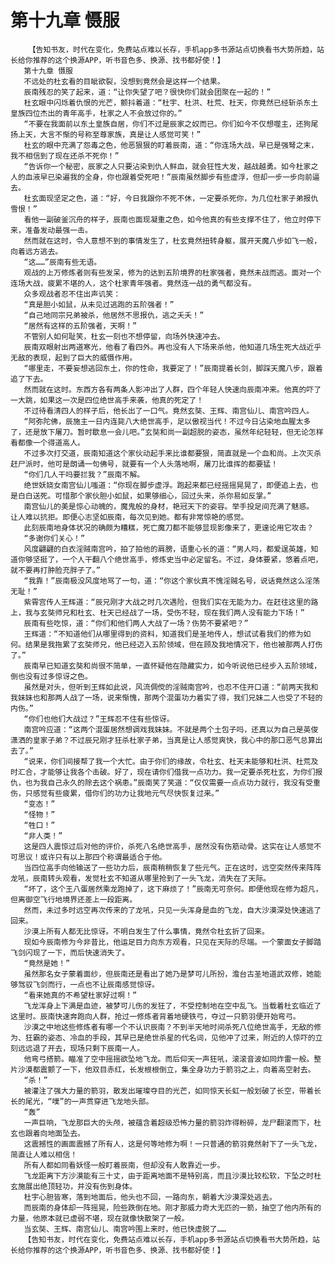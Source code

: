 # 第十九章 慑服
        【告知书友，时代在变化，免费站点难以长存，手机app多书源站点切换看书大势所趋，站长给你推荐的这个换源APP，听书音色多、换源、找书都好使！】
       第十九章 慑服
       不远处的杜玄看的目眦欲裂，没想到竟然会是这样一个结果。
       辰南残忍的笑了起来，道：“让你失望了吧？很快你们就会团聚在一起的！”
       杜玄眼中闪烁着仇恨的光芒，颤抖着道：“杜宇、杜洪、杜荒、杜天，你竟然已经斩杀东土皇族四位杰出的青年高手，杜家之人不会放过你的。”
       “不要在我面前以东土皇族自居，你们不过是辰家之奴而已。你们如今不仅想噬主，还狗尾扬上天，大言不惭的号称至尊家族，真是让人感觉可笑！”
       杜玄的眼中充满了怨毒之色，他恶狠狠的盯着辰南，道：“你连场大战，早已是强弩之末，我不相信到了现在还杀不死你！”
       “告诉你一个秘密，辰家之人只要沾染到仇人鲜血，就会狂性大发，越战越勇。如今杜家之人的血液早已染遍我的全身，你也跟着受死吧！”辰南虽然脚步有些虚浮，但却一步一步向前逼去。
       杜玄面现坚定之色，道：“好，今日我跟你不死不休，一定要杀死你，为几位杜家子弟报仇雪恨！”
       看他一副破釜沉舟的样子，辰南也面现凝重之色，如今他真的有些支撑不住了，他立时停下来，准备发动最强一击。
       然而就在这时，令人意想不到的事情发生了，杜玄竟然扭转身躯，展开天魔八步如飞一般，向着远方逃去。
       “这……”辰南有些无语。
       观战的上万修炼者则有些发呆，修为的达到五阶境界的杜家强者，竟然未战而逃。面对一个连场大战，疲累不堪的人，这个杜家青年强者。竟然连一战的勇气都没有。
       众多观战者忍不住出声讥笑：
       “真是胆小如鼠，从未见过逃跑的五阶强者！”
       “自己地同宗兄弟被杀，他居然不思报仇，逃之夭夭！”
       “居然有这样的五阶强者，天啊！”
       不管别人如何耻笑，杜玄一刻也不想停留，向场外快速冲去。
       辰南双眼射出两道寒光，他看了看四外。再也没有人下场来杀他，他知道几场生死大战近乎无敌的表现，起到了巨大的威慑作用。
       “哪里走，不要妄想逃回东土，你的性命，我要定了！”辰南提着长剑，脚踩天魔八步，跟着追了下去。
       然而就在这时。东西方各有两条人影冲出了人群，四个年轻人快速向辰南冲来。他真的吓了一大跳，如果这一次是四位绝世高手来袭，他真的死定了！
       不过待看清四人的样子后，他长出了一口气。竟然玄奘、王辉、南宫仙儿、南宫吟四人。
       “阿弥陀佛，辰施主一日内连毙八大绝世高手，足以傲视当代！不过今日沾染地血腥太多了，还是放下屠刀。暂时歇息一会儿吧。”玄奘和尚一副超脱的姿态，虽然年纪轻轻，但无论怎样看都像一个得道高人。
       不过多次打交道，辰南知道这个家伙动起手来比谁都要狠，简直就是一个血和尚。上次灭杀赶尸派时，他可是朗诵一句佛号，就要有一个人头落地啊，屠刀比谁挥的都要猛！
       “你们几人干吗要拦我？”辰南不解。
       绝世妖娆女南宫仙儿嗤道：“你现在脚步虚浮。跑起来都已经摇摇晃晃了，即便追上去，也是白白送死。可惜那个家伙胆小如鼠，如果够细心，回过头来，杀你易如反掌。”
       南宫仙儿的美是惊心动魄的，魔鬼般的身材，艳冠天下的姿容。举手投足间充满了魅惑。 让人难以抗拒。即便心志坚如辰南，每次见到她。都有非常惊艳的感觉。
       此刻辰南地身体状况的确颇为糟糕，死亡魔刀都不能够显现影像来了，更遑论用它攻击？
       “多谢你们关心！”
       风度翩翩的白衣淫贼南宫吟，拍了拍他的肩膀，语重心长的道：“男人吗，都爱逞英雄，知道你够坚挺了，一个人干翻八个绝世高手，修炼史当中必定留名。不过，身体要紧，悠着点吧，就不要再打肿脸充胖子了。”
       “我靠！”辰南极没风度地骂了一句，道：“你这个家伙真不愧淫贼名号，说话竟然这么淫荡无耻！”
       紫霄宫传人王辉道：“辰兄刚才大战之时几次遇险，但我们实在无能为力。在赶往这里的路上，我与玄奘师兄和杜玄、杜天已经战了一场，受伤不轻，现在我们两人没有能力下场！”
       辰南有些吃惊，道：“你们和他们两人大战了一场？伤势不要紧吧？”
       王辉道：“不知道他们从哪里得到的资料，知道我们是圣地传人，想试试看我们的修为如何。结果是我拖累了玄奘师兄，他已经迈入五阶领域，但在顾及我地情况下，他也被那两人打伤了。”
       辰南早已知道玄奘和尚很不简单，一直怀疑他在隐藏实力，如今听说他已经步入五阶领域，倒也没有过多惊讶之色。
       虽然是对头，但听到王辉如此说，风流倜傥的淫贼南宫吟，也忍不住开口道：“前两天我和我妹妹也和那两人战了一场，说来惭愧，那两个混蛋功力着实了得，我们兄妹二人也受了不轻的内伤。”
       “你们也他们大战过？”王辉忍不住有些惊讶。
       南宫吟应道：“这两个混蛋居然想调戏我妹妹。不就是两个土包子吗，还真以为自己是英俊潇洒的皇家子弟？不过辰兄刚才狂杀杜家子弟，当真是让人感觉爽快，我心中的那口恶气总算出去了。”
       “说来，你们间接帮了我一个大忙。由于你们的缘故，令杜玄、杜天未能够和杜洪、杜荒及时汇合，才能够让我各个击破。好了，现在请你们借我一点功力。我一定要杀死杜玄，为你们报仇，也为我自己永久的除去这个祸患。”辰南笑了笑道：“仅仅需要一点点功力就行，我没有受重伤，只感觉有些疲累，借你们的功力让我地元气尽快恢复过来。”
       “变态！”
       “怪物！”
       “牲口！”
       “非人类！”
       这是四人震惊过后对他的评价，杀死八名绝世高手，居然没有伤筋动骨。这实在让人感觉不可思议！或许只有以上那四个称谓最适合于他。
       当四位高手向他输送了一些功力后，辰南稍稍恢复了些元气。正在这时，远空突然传来阵阵龙吼，辰南转头观看，发觉杜玄不知道从哪里抢到了一头飞龙，消失在了天际。
       “坏了，这个王八蛋居然乘龙跑掉了，这下麻烦了！”辰南无可奈何。即便他现在修为超凡，但离御空飞行地境界还差上一段距离。
       然而，未过多时远空再次传来的了龙吼，只见一头浑身是血的飞龙，自大沙漠深处快速逃了回来。
       沙漠上所有人都无比惊讶。不明白发生了什么事情，竟然令杜玄折了回来。
       现如今辰南修为今非昔比，他运足目力向东方观看，只见在天际的尽端。一个蒙面女子脚踏飞剑闪现了一下，而后快速消失了。
       “竟然是她！”
       虽然那名女子蒙着面纱，但辰南还是看出了她乃是梦可儿所扮，澹台古圣地道武双修，她能够驾驭飞剑而行，一点也不让辰南感觉惊讶。
       “看来她真的不希望杜家好过啊！”
       飞龙浑身上下满是血迹，被梦可儿伤的发狂了，不受控制地在空中乱飞。当载着杜玄临近了这里时。辰南快速奔跑向人群，抢过一修炼者背着地硬铁弓，夺过一只箭羽便开始弯弓。
       沙漠之中地这些修炼者有哪一个不认识辰南？不到半天地时间杀死八位绝世高手，无敌的修为、狂霸的姿态、冷血的手段，其早已是绝世杀星的代名词，见他冲了过来，附近的人惊吓的立刻远远退了开去，现场只剩下辰南一人。
       他弯弓搭箭。瞄准了空中摇摇欲坠地飞龙。而后仰天一声狂吼，滚滚音波如同炸雷一般。整片沙漠都震颤了一下，他双目赤红，长发根根倒立，集全身功力于箭羽之上，向着高空射去。
       “杀！”
       被灌注了强大力量的箭羽，散发出璀璨夺目的光芒，如同惊天长虹一般划破了长空，带着长长的尾光，“噗”的一声贯穿进飞龙地头部。
       “轰”
       一声巨响，飞龙那巨大的头颅，被蕴含着超级恐怖力量的箭羽炸得粉碎，龙尸翻滚而下，杜玄也跟着向地面坠去。
       这震撼性的画面震撼了所有人，这是何等地修为啊！一只普通的箭羽竟然射下了一头飞龙，简直让人难以相信！
       所有人都如同看妖怪一般盯着辰南，但却没有人敢靠近一步。
       飞龙距离下方沙漠能有三十丈，由于距离地面不是特别高，而且沙漠比较松软，下坠之时杜玄施展出绝顶轻功，并没有伤到身体。
       杜宇心胆皆寒，落到地面后，他头也不回，一路向东，朝着大沙漠深处逃去。
       而辰南的身体却一阵摇晃，险些跌倒在地。刚才那威力奇大无匹的一箭，抽空了他内所有的力量，他原本就已虚弱不堪，现在就像快散架了一般。
       当玄奘、王辉、南宫仙儿、南宫吟围上来时，他已快虚脱了……
       【告知书友，时代在变化，免费站点难以长存，手机app多书源站点切换看书大势所趋，站长给你推荐的这个换源APP，听书音色多、换源、找书都好使！】